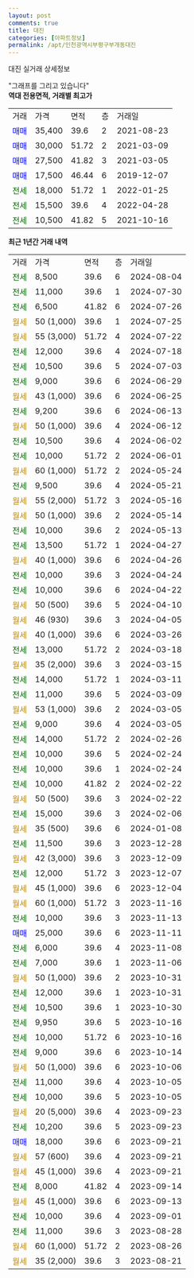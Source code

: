 ```yaml
---
layout: post
comments: true
title: 대진
categories: [아파트정보]
permalink: /apt/인천광역시부평구부개동대진
---
```


대진 실거래 상세정보

<script type="text/javascript">
  google.charts.load('current', {'packages':['line', 'corechart']});
  google.charts.setOnLoadCallback(drawChart);

  function drawChart() {
    var data = new google.visualization.DataTable();
    data.addColumn('date', '거래일');
    data.addColumn('number', "매매");
    data.addColumn('number', "전세");
    data.addColumn('number', "전매");

    data.addRows([[new Date(Date.parse("2024-08-04")), null, 8500, null], [new Date(Date.parse("2024-07-30")), null, 11000, null], [new Date(Date.parse("2024-07-26")), null, 6500, null], [new Date(Date.parse("2024-07-25")), null, null, null], [new Date(Date.parse("2024-07-22")), null, null, null], [new Date(Date.parse("2024-07-18")), null, 12000, null], [new Date(Date.parse("2024-07-03")), null, 10500, null], [new Date(Date.parse("2024-06-29")), null, 9000, null], [new Date(Date.parse("2024-06-25")), null, null, null], [new Date(Date.parse("2024-06-13")), null, 9200, null], [new Date(Date.parse("2024-06-12")), null, null, null], [new Date(Date.parse("2024-06-02")), null, 10500, null], [new Date(Date.parse("2024-06-01")), null, 10000, null], [new Date(Date.parse("2024-05-24")), null, null, null], [new Date(Date.parse("2024-05-21")), null, 9500, null], [new Date(Date.parse("2024-05-16")), null, null, null], [new Date(Date.parse("2024-05-14")), null, null, null], [new Date(Date.parse("2024-05-13")), null, 10000, null], [new Date(Date.parse("2024-04-27")), null, 13500, null], [new Date(Date.parse("2024-04-26")), null, null, null], [new Date(Date.parse("2024-04-24")), null, 10000, null], [new Date(Date.parse("2024-04-22")), null, 10000, null], [new Date(Date.parse("2024-04-10")), null, null, null], [new Date(Date.parse("2024-04-05")), null, null, null], [new Date(Date.parse("2024-03-26")), null, null, null], [new Date(Date.parse("2024-03-18")), null, 13000, null], [new Date(Date.parse("2024-03-15")), null, null, null], [new Date(Date.parse("2024-03-11")), null, 14000, null], [new Date(Date.parse("2024-03-09")), null, 11000, null], [new Date(Date.parse("2024-03-05")), null, null, null], [new Date(Date.parse("2024-03-05")), null, 9000, null], [new Date(Date.parse("2024-02-26")), null, 14000, null], [new Date(Date.parse("2024-02-24")), null, 10000, null], [new Date(Date.parse("2024-02-24")), null, 10000, null], [new Date(Date.parse("2024-02-22")), null, 10000, null], [new Date(Date.parse("2024-02-22")), null, null, null], [new Date(Date.parse("2024-02-06")), null, 15000, null], [new Date(Date.parse("2024-01-08")), null, null, null], [new Date(Date.parse("2023-12-28")), null, 11500, null], [new Date(Date.parse("2023-12-09")), null, null, null], [new Date(Date.parse("2023-12-07")), null, 12000, null], [new Date(Date.parse("2023-12-04")), null, null, null], [new Date(Date.parse("2023-11-16")), null, null, null], [new Date(Date.parse("2023-11-13")), null, 10000, null], [new Date(Date.parse("2023-11-11")), 25000, null, null], [new Date(Date.parse("2023-11-08")), null, 6000, null], [new Date(Date.parse("2023-11-06")), null, 7000, null], [new Date(Date.parse("2023-10-31")), null, null, null], [new Date(Date.parse("2023-10-31")), null, 12000, null], [new Date(Date.parse("2023-10-30")), null, 10500, null], [new Date(Date.parse("2023-10-16")), null, 9950, null], [new Date(Date.parse("2023-10-16")), null, 10000, null], [new Date(Date.parse("2023-10-14")), null, 9000, null], [new Date(Date.parse("2023-10-06")), null, null, null], [new Date(Date.parse("2023-10-05")), null, 11000, null], [new Date(Date.parse("2023-10-05")), null, 10000, null], [new Date(Date.parse("2023-09-23")), null, null, null], [new Date(Date.parse("2023-09-23")), null, 10200, null], [new Date(Date.parse("2023-09-21")), 18000, null, null], [new Date(Date.parse("2023-09-21")), null, null, null], [new Date(Date.parse("2023-09-21")), null, null, null], [new Date(Date.parse("2023-09-14")), null, 8000, null], [new Date(Date.parse("2023-09-13")), null, null, null], [new Date(Date.parse("2023-09-01")), null, 10000, null], [new Date(Date.parse("2023-08-28")), null, 11000, null], [new Date(Date.parse("2023-08-26")), null, null, null], [new Date(Date.parse("2023-08-21")), null, null, null]]);

    var options = {
      hAxis: {
        format: 'yyyy/MM/dd'
      },    
      lineWidth: 0,
      pointsVisible: true,    
      title: '최근 1년간 유형별 실거래가 분포',
      legend: { position: 'bottom' }
    };

    var formatter = new google.visualization.NumberFormat({pattern:'###,###'} );
    formatter.format(data, 1);
    formatter.format(data, 2);
    
    setTimeout(function() {
        var chart = new google.visualization.LineChart(document.getElementById('columnchart_material'));
        chart.draw(data, (options));
        document.getElementById('loading').style.display = 'none';
    }, 200);
  }
</script>


<div id="loading" style="z-index:20; display: block; margin-left: 0px">"그래프를 그리고 있습니다"</div>
<div id="columnchart_material" style="width: 95%; margin-left: 0px; display: block"></div>
<!-- contents start -->
<b>역대 전용면적, 거래별 최고가</b>
<table class="sortable">
    <tr>
      <td>거래</td>
      <td>가격</td>
      <td>면적</td>
      <td>층</td>
      <td>거래일</td>
    </tr>
        <tr>
          <td><a style="color: blue">매매</a></td>
          <td>35,400</td>
          <td>39.6</td>
          <td>2</td>
          <td>2021-08-23</td>
        </tr>            <tr>
          <td><a style="color: blue">매매</a></td>
          <td>30,000</td>
          <td>51.72</td>
          <td>2</td>
          <td>2021-03-09</td>
        </tr>            <tr>
          <td><a style="color: blue">매매</a></td>
          <td>27,500</td>
          <td>41.82</td>
          <td>3</td>
          <td>2021-03-05</td>
        </tr>            <tr>
          <td><a style="color: blue">매매</a></td>
          <td>17,500</td>
          <td>46.44</td>
          <td>6</td>
          <td>2019-12-07</td>
        </tr>        
        <tr>
              <td><a style="color: darkgreen">전세</a></td>
              <td>18,000</td>
              <td>51.72</td>
              <td>1</td>
              <td>2022-01-25</td>
            </tr>            <tr>
              <td><a style="color: darkgreen">전세</a></td>
              <td>15,500</td>
              <td>39.6</td>
              <td>4</td>
              <td>2022-04-28</td>
            </tr>            <tr>
              <td><a style="color: darkgreen">전세</a></td>
              <td>10,500</td>
              <td>41.82</td>
              <td>5</td>
              <td>2021-10-16</td>
            </tr>        
    
</table>

<b>최근 1년간 거래 내역</b>

<table class="sortable">
    <tr>
      <td>거래</td>
      <td>가격</td>
      <td>면적</td>
      <td>층</td>
      <td>거래일</td>
    </tr>
    <tr>
      <td><a style="color: darkgreen">전세</a></td>
      <td>8,500</td>
      <td>39.6</td>
      <td>6</td>
      <td>2024-08-04</td>
    </tr>          <tr>
      <td><a style="color: darkgreen">전세</a></td>
      <td>11,000</td>
      <td>39.6</td>
      <td>1</td>
      <td>2024-07-30</td>
    </tr>          <tr>
      <td><a style="color: darkgreen">전세</a></td>
      <td>6,500</td>
      <td>41.82</td>
      <td>6</td>
      <td>2024-07-26</td>
    </tr>          <tr>
      <td><a style="color: darkgoldenrod">월세</a></td>
      <td>50 (1,000)</td>
      <td>39.6</td>
      <td>1</td>
      <td>2024-07-25</td>
    </tr>          <tr>
      <td><a style="color: darkgoldenrod">월세</a></td>
      <td>55 (3,000)</td>
      <td>51.72</td>
      <td>4</td>
      <td>2024-07-22</td>
    </tr>          <tr>
      <td><a style="color: darkgreen">전세</a></td>
      <td>12,000</td>
      <td>39.6</td>
      <td>4</td>
      <td>2024-07-18</td>
    </tr>          <tr>
      <td><a style="color: darkgreen">전세</a></td>
      <td>10,500</td>
      <td>39.6</td>
      <td>5</td>
      <td>2024-07-03</td>
    </tr>          <tr>
      <td><a style="color: darkgreen">전세</a></td>
      <td>9,000</td>
      <td>39.6</td>
      <td>6</td>
      <td>2024-06-29</td>
    </tr>          <tr>
      <td><a style="color: darkgoldenrod">월세</a></td>
      <td>43 (1,000)</td>
      <td>39.6</td>
      <td>6</td>
      <td>2024-06-25</td>
    </tr>          <tr>
      <td><a style="color: darkgreen">전세</a></td>
      <td>9,200</td>
      <td>39.6</td>
      <td>6</td>
      <td>2024-06-13</td>
    </tr>          <tr>
      <td><a style="color: darkgoldenrod">월세</a></td>
      <td>50 (1,000)</td>
      <td>39.6</td>
      <td>4</td>
      <td>2024-06-12</td>
    </tr>          <tr>
      <td><a style="color: darkgreen">전세</a></td>
      <td>10,500</td>
      <td>39.6</td>
      <td>4</td>
      <td>2024-06-02</td>
    </tr>          <tr>
      <td><a style="color: darkgreen">전세</a></td>
      <td>10,000</td>
      <td>51.72</td>
      <td>2</td>
      <td>2024-06-01</td>
    </tr>          <tr>
      <td><a style="color: darkgoldenrod">월세</a></td>
      <td>60 (1,000)</td>
      <td>51.72</td>
      <td>2</td>
      <td>2024-05-24</td>
    </tr>          <tr>
      <td><a style="color: darkgreen">전세</a></td>
      <td>9,500</td>
      <td>39.6</td>
      <td>4</td>
      <td>2024-05-21</td>
    </tr>          <tr>
      <td><a style="color: darkgoldenrod">월세</a></td>
      <td>55 (2,000)</td>
      <td>51.72</td>
      <td>3</td>
      <td>2024-05-16</td>
    </tr>          <tr>
      <td><a style="color: darkgoldenrod">월세</a></td>
      <td>50 (1,000)</td>
      <td>39.6</td>
      <td>2</td>
      <td>2024-05-14</td>
    </tr>          <tr>
      <td><a style="color: darkgreen">전세</a></td>
      <td>10,000</td>
      <td>39.6</td>
      <td>2</td>
      <td>2024-05-13</td>
    </tr>          <tr>
      <td><a style="color: darkgreen">전세</a></td>
      <td>13,500</td>
      <td>51.72</td>
      <td>1</td>
      <td>2024-04-27</td>
    </tr>          <tr>
      <td><a style="color: darkgoldenrod">월세</a></td>
      <td>40 (1,000)</td>
      <td>39.6</td>
      <td>6</td>
      <td>2024-04-26</td>
    </tr>          <tr>
      <td><a style="color: darkgreen">전세</a></td>
      <td>10,000</td>
      <td>39.6</td>
      <td>3</td>
      <td>2024-04-24</td>
    </tr>          <tr>
      <td><a style="color: darkgreen">전세</a></td>
      <td>10,000</td>
      <td>39.6</td>
      <td>6</td>
      <td>2024-04-22</td>
    </tr>          <tr>
      <td><a style="color: darkgoldenrod">월세</a></td>
      <td>50 (500)</td>
      <td>39.6</td>
      <td>5</td>
      <td>2024-04-10</td>
    </tr>          <tr>
      <td><a style="color: darkgoldenrod">월세</a></td>
      <td>46 (930)</td>
      <td>39.6</td>
      <td>3</td>
      <td>2024-04-05</td>
    </tr>          <tr>
      <td><a style="color: darkgoldenrod">월세</a></td>
      <td>40 (1,000)</td>
      <td>39.6</td>
      <td>6</td>
      <td>2024-03-26</td>
    </tr>          <tr>
      <td><a style="color: darkgreen">전세</a></td>
      <td>13,000</td>
      <td>51.72</td>
      <td>2</td>
      <td>2024-03-18</td>
    </tr>          <tr>
      <td><a style="color: darkgoldenrod">월세</a></td>
      <td>35 (2,000)</td>
      <td>39.6</td>
      <td>3</td>
      <td>2024-03-15</td>
    </tr>          <tr>
      <td><a style="color: darkgreen">전세</a></td>
      <td>14,000</td>
      <td>51.72</td>
      <td>1</td>
      <td>2024-03-11</td>
    </tr>          <tr>
      <td><a style="color: darkgreen">전세</a></td>
      <td>11,000</td>
      <td>39.6</td>
      <td>5</td>
      <td>2024-03-09</td>
    </tr>          <tr>
      <td><a style="color: darkgoldenrod">월세</a></td>
      <td>53 (1,000)</td>
      <td>39.6</td>
      <td>2</td>
      <td>2024-03-05</td>
    </tr>          <tr>
      <td><a style="color: darkgreen">전세</a></td>
      <td>9,000</td>
      <td>39.6</td>
      <td>4</td>
      <td>2024-03-05</td>
    </tr>          <tr>
      <td><a style="color: darkgreen">전세</a></td>
      <td>14,000</td>
      <td>51.72</td>
      <td>2</td>
      <td>2024-02-26</td>
    </tr>          <tr>
      <td><a style="color: darkgreen">전세</a></td>
      <td>10,000</td>
      <td>39.6</td>
      <td>5</td>
      <td>2024-02-24</td>
    </tr>          <tr>
      <td><a style="color: darkgreen">전세</a></td>
      <td>10,000</td>
      <td>39.6</td>
      <td>1</td>
      <td>2024-02-24</td>
    </tr>          <tr>
      <td><a style="color: darkgreen">전세</a></td>
      <td>10,000</td>
      <td>41.82</td>
      <td>2</td>
      <td>2024-02-22</td>
    </tr>          <tr>
      <td><a style="color: darkgoldenrod">월세</a></td>
      <td>50 (500)</td>
      <td>39.6</td>
      <td>3</td>
      <td>2024-02-22</td>
    </tr>          <tr>
      <td><a style="color: darkgreen">전세</a></td>
      <td>15,000</td>
      <td>39.6</td>
      <td>3</td>
      <td>2024-02-06</td>
    </tr>          <tr>
      <td><a style="color: darkgoldenrod">월세</a></td>
      <td>35 (500)</td>
      <td>39.6</td>
      <td>6</td>
      <td>2024-01-08</td>
    </tr>          <tr>
      <td><a style="color: darkgreen">전세</a></td>
      <td>11,500</td>
      <td>39.6</td>
      <td>3</td>
      <td>2023-12-28</td>
    </tr>          <tr>
      <td><a style="color: darkgoldenrod">월세</a></td>
      <td>42 (3,000)</td>
      <td>39.6</td>
      <td>3</td>
      <td>2023-12-09</td>
    </tr>          <tr>
      <td><a style="color: darkgreen">전세</a></td>
      <td>12,000</td>
      <td>51.72</td>
      <td>3</td>
      <td>2023-12-07</td>
    </tr>          <tr>
      <td><a style="color: darkgoldenrod">월세</a></td>
      <td>45 (1,000)</td>
      <td>39.6</td>
      <td>6</td>
      <td>2023-12-04</td>
    </tr>          <tr>
      <td><a style="color: darkgoldenrod">월세</a></td>
      <td>60 (1,000)</td>
      <td>51.72</td>
      <td>3</td>
      <td>2023-11-16</td>
    </tr>          <tr>
      <td><a style="color: darkgreen">전세</a></td>
      <td>10,000</td>
      <td>39.6</td>
      <td>3</td>
      <td>2023-11-13</td>
    </tr>          <tr>
      <td><a style="color: blue">매매</a></td>
      <td>25,000</td>
      <td>39.6</td>
      <td>6</td>
      <td>2023-11-11</td>
    </tr>          <tr>
      <td><a style="color: darkgreen">전세</a></td>
      <td>6,000</td>
      <td>39.6</td>
      <td>4</td>
      <td>2023-11-08</td>
    </tr>          <tr>
      <td><a style="color: darkgreen">전세</a></td>
      <td>7,000</td>
      <td>39.6</td>
      <td>1</td>
      <td>2023-11-06</td>
    </tr>          <tr>
      <td><a style="color: darkgoldenrod">월세</a></td>
      <td>50 (1,000)</td>
      <td>39.6</td>
      <td>2</td>
      <td>2023-10-31</td>
    </tr>          <tr>
      <td><a style="color: darkgreen">전세</a></td>
      <td>12,000</td>
      <td>39.6</td>
      <td>1</td>
      <td>2023-10-31</td>
    </tr>          <tr>
      <td><a style="color: darkgreen">전세</a></td>
      <td>10,500</td>
      <td>39.6</td>
      <td>1</td>
      <td>2023-10-30</td>
    </tr>          <tr>
      <td><a style="color: darkgreen">전세</a></td>
      <td>9,950</td>
      <td>39.6</td>
      <td>5</td>
      <td>2023-10-16</td>
    </tr>          <tr>
      <td><a style="color: darkgreen">전세</a></td>
      <td>10,000</td>
      <td>51.72</td>
      <td>6</td>
      <td>2023-10-16</td>
    </tr>          <tr>
      <td><a style="color: darkgreen">전세</a></td>
      <td>9,000</td>
      <td>39.6</td>
      <td>6</td>
      <td>2023-10-14</td>
    </tr>          <tr>
      <td><a style="color: darkgoldenrod">월세</a></td>
      <td>50 (1,000)</td>
      <td>39.6</td>
      <td>6</td>
      <td>2023-10-06</td>
    </tr>          <tr>
      <td><a style="color: darkgreen">전세</a></td>
      <td>11,000</td>
      <td>39.6</td>
      <td>4</td>
      <td>2023-10-05</td>
    </tr>          <tr>
      <td><a style="color: darkgreen">전세</a></td>
      <td>10,000</td>
      <td>39.6</td>
      <td>5</td>
      <td>2023-10-05</td>
    </tr>          <tr>
      <td><a style="color: darkgoldenrod">월세</a></td>
      <td>20 (5,000)</td>
      <td>39.6</td>
      <td>4</td>
      <td>2023-09-23</td>
    </tr>          <tr>
      <td><a style="color: darkgreen">전세</a></td>
      <td>10,200</td>
      <td>39.6</td>
      <td>5</td>
      <td>2023-09-23</td>
    </tr>          <tr>
      <td><a style="color: blue">매매</a></td>
      <td>18,000</td>
      <td>39.6</td>
      <td>6</td>
      <td>2023-09-21</td>
    </tr>          <tr>
      <td><a style="color: darkgoldenrod">월세</a></td>
      <td>57 (600)</td>
      <td>39.6</td>
      <td>4</td>
      <td>2023-09-21</td>
    </tr>          <tr>
      <td><a style="color: darkgoldenrod">월세</a></td>
      <td>45 (1,000)</td>
      <td>39.6</td>
      <td>4</td>
      <td>2023-09-21</td>
    </tr>          <tr>
      <td><a style="color: darkgreen">전세</a></td>
      <td>8,000</td>
      <td>41.82</td>
      <td>4</td>
      <td>2023-09-14</td>
    </tr>          <tr>
      <td><a style="color: darkgoldenrod">월세</a></td>
      <td>45 (1,000)</td>
      <td>39.6</td>
      <td>6</td>
      <td>2023-09-13</td>
    </tr>          <tr>
      <td><a style="color: darkgreen">전세</a></td>
      <td>10,000</td>
      <td>39.6</td>
      <td>4</td>
      <td>2023-09-01</td>
    </tr>          <tr>
      <td><a style="color: darkgreen">전세</a></td>
      <td>11,000</td>
      <td>39.6</td>
      <td>3</td>
      <td>2023-08-28</td>
    </tr>          <tr>
      <td><a style="color: darkgoldenrod">월세</a></td>
      <td>60 (1,000)</td>
      <td>51.72</td>
      <td>2</td>
      <td>2023-08-26</td>
    </tr>          <tr>
      <td><a style="color: darkgoldenrod">월세</a></td>
      <td>35 (2,000)</td>
      <td>39.6</td>
      <td>3</td>
      <td>2023-08-21</td>
    </tr>      </table>
<!-- contents end -->    

